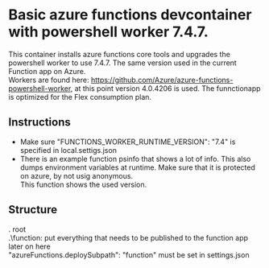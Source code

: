 # Basic azure functions devcontainer with powershell worker 7.4.7.
This container installs azure functions core tools and upgrades the powershell worker to use 7.4.7. The same version used in the current Function app on Azure.  
Workers are found here: https://github.com/Azure/azure-functions-powershell-worker, at this point version 4.0.4206 is used.
The funnctionapp is optimized for the Flex consumption plan.

## Instructions
- Make sure "FUNCTIONS_WORKER_RUNTIME_VERSION": "7.4" is specified in local.settigs.json
- There is an example function psinfo that shows a lot of info. This also dumps environment variables at runtime. Make sure that it is protected on azure, by not usig anonymous.  
This function shows the used version.


## Structure

. root  
.\function: put everything that needs to be published to the function app later on here  
"azureFunctions.deploySubpath": "function" must be set in settings.json

